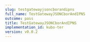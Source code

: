 ```yaml
---
slug: testgatewayjsoncborandipns
full_name: TestGatewayJSONCborAndIPNS
outcome: pass
title: TestGatewayJSONCborAndIPNS
implementation_id: kubo-ter
version: v0.0.2
---
```


